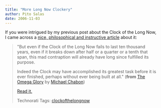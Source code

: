 ```yaml
---
title: "More Long Now Clockery"
author: Pito Salas
date: 2006-11-03
---
```




If you were intrigued by my previous post about the Clock of the Long Now, I
came across a [nice, philosophical and instructive
article](<http://www.michaelchabon.com/column/archives/2006/01/the_omega_glory.html>)
about it:

>
> "But even if the Clock of the Long Now fails to last ten thousand years,
> even if it breaks down after half or a quarter or a tenth that span, this
> mad contraption will already have long since fulfilled its purpose.
>
> Indeed the Clock may have accomplished its greatest task before it is ever
> finished, perhaps without ever being built at all." (**from** [The Omega
> Glory](<http://www.michaelchabon.com/column/archives/2006/01/the_omega_glory.html>)
> by [Michael Chabon](<http://www.michaelchabon.com/>))
>
> [Read
> it.](<http://www.michaelchabon.com/column/archives/2006/01/the_omega_glory.html>)
>
> Technorati Tags:
> [clockofthelongnow](<http://www.technorati.com/tag/clockofthelongnow>)


